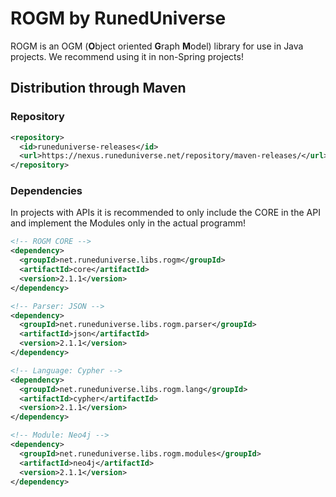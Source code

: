 # ROGM by RunedUniverse
ROGM is an OGM (**O**bject oriented **G**raph **M**odel) library for use in Java projects.
We recommend using it in non-Spring projects!

## Distribution through Maven
### Repository
```xml
<repository>
  <id>runeduniverse-releases</id>
  <url>https://nexus.runeduniverse.net/repository/maven-releases/</url>
</repository>
```
### Dependencies
In projects with APIs it is recommended to only include the CORE in the API
and implement the Modules only in the actual programm!

```xml
<!-- ROGM CORE -->
<dependency>
  <groupId>net.runeduniverse.libs.rogm</groupId>
  <artifactId>core</artifactId>
  <version>2.1.1</version>
</dependency>

<!-- Parser: JSON -->
<dependency>
  <groupId>net.runeduniverse.libs.rogm.parser</groupId>
  <artifactId>json</artifactId>
  <version>2.1.1</version>
</dependency>

<!-- Language: Cypher -->
<dependency>
  <groupId>net.runeduniverse.libs.rogm.lang</groupId>
  <artifactId>cypher</artifactId>
  <version>2.1.1</version>
</dependency>

<!-- Module: Neo4j -->
<dependency>
  <groupId>net.runeduniverse.libs.rogm.modules</groupId>
  <artifactId>neo4j</artifactId>
  <version>2.1.1</version>
</dependency>
```
